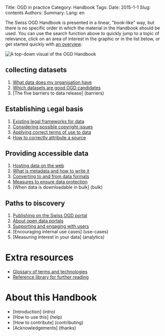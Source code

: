 Title: OGD in practice
Category: Handbook
Tags:
Date: 2015-1-1
Slug: contents
Authors:
Summary:
Lang: en

The Swiss OGD Handbook is presented in a linear, "book-like" way, but there is no specific order in which the material in the Handbook should be used. You can use the search function above to quickly jump to a topic of relevance, click on an area of interest in the graphic or in the list below, or get started quickly with [an overview](intro).

![A top-down visual of the OGD Handbook](/images/splash-2015-11-04.png)

## ``C``ollecting datasets

1. [What data does my organisation have](inventory)
2. [Which datasets are good OGD candidates](criteria)
3. [The five barriers to data release] (barriers)

## Establishing ``L``egal basis

1. [Existing legal frameworks for data](legal)
2. [Considering possible copyright issues](copyright)
3. [Applying correct terms of use to data](terms)
4. [How to correctly attribute a source](attribution)

## Providing ``A``ccessible data

1. [Hosting data on the web](hosting)
2. [What is metadata and how to write it](metadata)
3. [Converting to and from data formats](formats)
4. [Measures to ensure data protection](privacy)
5. [When data is downloadable in bulk] (bulk)

## Paths to ``D``iscovery

1. [Publishing on the Swiss OGD portal](ch-ogd)
2. [About open data portals](ogd-portals)
3. [Supporting and engaging with users](support)
4. [Encouraging internal use cases] (use-cases)
5. [Measuring interest in your data] (analytics)

# Extra resources

- [Glossary of terms and technologies](glossary)
- [Reference library for further reading](library/references)

# About this Handbook

- [Introduction] (intro)
- [How to use this] (help)
- [How to contribute] (contributing)
- [Acknowledgements] (thanks)
